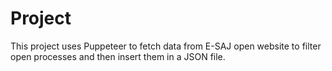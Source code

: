 # Project
This project uses Puppeteer to fetch data from E-SAJ open website to filter open processes and then insert them in a JSON file.
